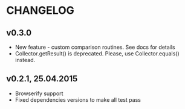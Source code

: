 # CHANGELOG

## v0.3.0

 * New feature - custom comparison routines. See docs for details
 * Collector.getResult() is deprecated. Please, use Collector.equals() instead.

## v0.2.1, 25.04.2015

 * Browserify support
 * Fixed dependencies versions to make all test pass
